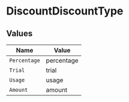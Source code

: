 # DiscountDiscountType


## Values

| Name         | Value        |
| ------------ | ------------ |
| `Percentage` | percentage   |
| `Trial`      | trial        |
| `Usage`      | usage        |
| `Amount`     | amount       |
